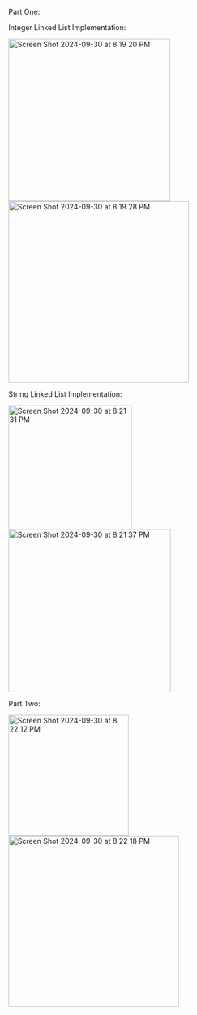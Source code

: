Part One:


Integer Linked List Implementation:


<img width="319" alt="Screen Shot 2024-09-30 at 8 19 20 PM" src="https://github.com/user-attachments/assets/20fe92cc-4cdc-438b-8173-a7c0ca9ea3df">
<img width="356" alt="Screen Shot 2024-09-30 at 8 19 28 PM" src="https://github.com/user-attachments/assets/d99b4768-ee72-4af0-a046-b2d4c4c14c99">


String Linked List Implementation:


<img width="243" alt="Screen Shot 2024-09-30 at 8 21 31 PM" src="https://github.com/user-attachments/assets/bdf795d2-40c3-4d4e-8a58-499e1bff9e85">
<img width="320" alt="Screen Shot 2024-09-30 at 8 21 37 PM" src="https://github.com/user-attachments/assets/60efae7b-e8a6-4053-8287-eb6ca2cf37ec">



Part Two:


<img width="237" alt="Screen Shot 2024-09-30 at 8 22 12 PM" src="https://github.com/user-attachments/assets/8d0730ce-c867-42e7-82b5-36e64c750bf0">
<img width="336" alt="Screen Shot 2024-09-30 at 8 22 18 PM" src="https://github.com/user-attachments/assets/3d4a27c1-1efc-4f55-bc63-89698df62462">

